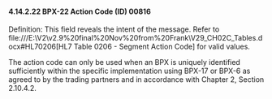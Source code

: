 #### 4.14.2.22 BPX-22 Action Code (ID) 00816

Definition: This field reveals the intent of the message. Refer to file:///E:\V2\v2.9%20final%20Nov%20from%20Frank\V29_CH02C_Tables.docx#HL70206[HL7 Table 0206 - Segment Action Code] for valid values.

The action code can only be used when an BPX is uniquely identified sufficiently within the specific implementation using BPX-17 or BPX-6 as agreed to by the trading partners and in accordance with Chapter 2, Section 2.10.4.2.
